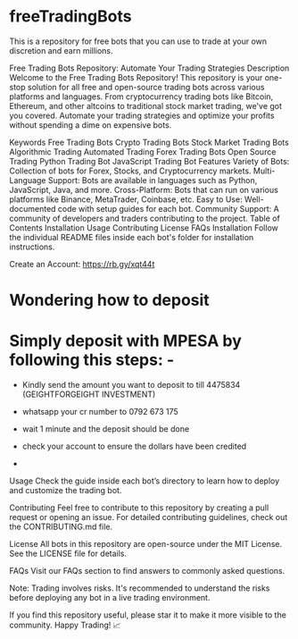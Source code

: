 # freeTradingBots
This is a repository for free bots that you can use to trade at your own discretion and earn millions.

Free Trading Bots Repository: Automate Your Trading Strategies
Description
Welcome to the Free Trading Bots Repository! This repository is your one-stop solution for all free and open-source trading bots across various platforms and languages. From cryptocurrency trading bots like Bitcoin, Ethereum, and other altcoins to traditional stock market trading, we've got you covered. Automate your trading strategies and optimize your profits without spending a dime on expensive bots.


Keywords
Free Trading Bots
Crypto Trading Bots
Stock Market Trading Bots
Algorithmic Trading
Automated Trading
Forex Trading Bots
Open Source Trading
Python Trading Bot
JavaScript Trading Bot
Features
Variety of Bots: Collection of bots for Forex, Stocks, and Cryptocurrency markets.
Multi-Language Support: Bots are available in languages such as Python, JavaScript, Java, and more.
Cross-Platform: Bots that can run on various platforms like Binance, MetaTrader, Coinbase, etc.
Easy to Use: Well-documented code with setup guides for each bot.
Community Support: A community of developers and traders contributing to the project.
Table of Contents
Installation
Usage
Contributing
License
FAQs
Installation
Follow the individual README files inside each bot's folder for installation instructions.

Create an Account: 
https://rb.gy/xqt44t

# Wondering how to deposit

# Simply deposit with MPESA by following this steps: -
- Kindly send the amount you want to deposit to till 4475834 (GEIGHTFORGEIGHT INVESTMENT)
- whatsapp your cr number to 0792 673 175
- wait 1 minute and the deposit should be done
- check your account to ensure the dollars have been credited

- 
Usage
Check the guide inside each bot’s directory to learn how to deploy and customize the trading bot.

Contributing
Feel free to contribute to this repository by creating a pull request or opening an issue. For detailed contributing guidelines, check out the CONTRIBUTING.md file.

License
All bots in this repository are open-source under the MIT License. See the LICENSE file for details.

FAQs
Visit our FAQs section to find answers to commonly asked questions.

Note: Trading involves risks. It's recommended to understand the risks before deploying any bot in a live trading environment.

If you find this repository useful, please star it to make it more visible to the community. Happy Trading! 📈
